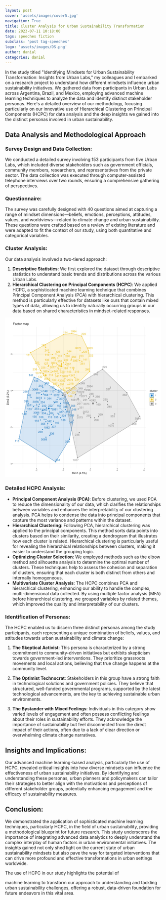 ```yaml
---
layout: post
cover: 'assets/images/cover5.jpg'
navigation: True
title: Cluster Analysis for Urban Sustainability Transformation
date: 2023-07-11 10:18:00
tags: speeches fiction
subclass: 'post tag-speeches'
logo: 'assets/images/DS.png'
author: danial
categories: danial
---
```


In the study titled "Identifying Mindsets for Urban Sustainability Transformation: Insights from Urban Labs," my colleagues and I embarked on a research project to understand how different mindsets influence urban sustainability initiatives. We gathered data from participants in Urban Labs across Argentina, Brazil, and Mexico, employing advanced machine learning techniques to analyze the data and identify distinct stakeholder personas. Here's a detailed overview of our methodology, focusing particularly on our innovative use of Hierarchical Clustering on Principal Components (HCPC) for data analysis and the deep insights we gained into the distinct personas involved in urban sustainability.

## **Data Analysis and Methodological Approach**

### **Survey Design and Data Collection:**
We conducted a detailed survey involving 153 participants from five Urban Labs, which included diverse stakeholders such as government officials, community members, researchers, and representatives from the private sector. The data collection was executed through computer-assisted telephone interviews over two rounds, ensuring a comprehensive gathering of perspectives.

### **Questionnaire:**
The survey was carefully designed with 40 questions aimed at capturing a range of mindset dimensions—beliefs, emotions, perceptions, attitudes, values, and worldviews—related to climate change and urban sustainability. These questions were crafted based on a review of existing literature and were adapted to fit the context of our study, using both quantitative and categorical variables.

### **Cluster Analysis:**
Our data analysis involved a two-tiered approach:
1. **Descriptive Statistics**: We first explored the dataset through descriptive statistics to understand basic trends and distributions across the various Urban Labs.
2. **Hierarchical Clustering on Principal Components (HCPC)**: We applied HCPC, a sophisticated machine learning technique that combines Principal Component Analysis (PCA) with hierarchical clustering. This method is particularly effective for datasets like ours that contain mixed types of data, allowing us to identify naturally occurring groups in our data based on shared characteristics in mindset-related responses.

![Book logo](/assets/images/cluster_map.png)

### **Detailed HCPC Analysis:**
- **Principal Component Analysis (PCA)**: Before clustering, we used PCA to reduce the dimensionality of our data, which clarifies the relationships between variables and enhances the interpretability of our clustering analysis. PCA helps to condense the data into principal components that capture the most variance and patterns within the dataset.
- **Hierarchical Clustering**: Following PCA, hierarchical clustering was applied to the principal components. This method sorts data points into clusters based on their similarity, creating a dendrogram that illustrates how each cluster is related. Hierarchical clustering is particularly useful for revealing the hierarchical relationships between clusters, making it easier to understand the grouping logic.
- **Optimizing Cluster Selection**: We employed methods such as the elbow method and silhouette analysis to determine the optimal number of clusters. These techniques help to assess the cohesion and separation of clusters, ensuring that each cluster is both distinct from others and internally homogeneous.
- **Multivariate Cluster Analysis**: The HCPC combines PCA and hierarchical clustering, enhancing our ability to handle the complex, multi-dimensional data collected. By using multiple factor analysis (MFA) before hierarchical clustering, we grouped variables by related themes, which improved the quality and interpretability of our clusters.

### **Identification of Personas:**
The HCPC enabled us to discern three distinct personas among the study participants, each representing a unique combination of beliefs, values, and attitudes towards urban sustainability and climate change:

1. **The Skeptical Activist**: This persona is characterized by a strong commitment to community-driven initiatives but exhibits skepticism towards government-led interventions. They prioritize grassroots movements and local actions, believing that true change happens at the community level.

2. **The Optimist Technocrat**: Stakeholders in this group have a strong faith in technological solutions and government policies. They believe that structured, well-funded governmental programs, supported by the latest technological advancements, are the key to achieving sustainable urban environments.

3. **The Bystander with Mixed Feelings**: Individuals in this category show varied levels of engagement and often possess conflicting feelings about their roles in sustainability efforts. They acknowledge the importance of sustainability but feel disconnected from the direct impact of their actions, often due to a lack of clear direction or overwhelming climate change narratives.

## **Insights and Implications:**
Our advanced machine learning-based analysis, particularly the use of HCPC, revealed critical insights into how diverse mindsets can influence the effectiveness of urban sustainability initiatives. By identifying and understanding these personas, urban planners and policymakers can tailor their strategies to better align with the motivations and perceptions of different stakeholder groups, potentially enhancing engagement and the efficacy of sustainability measures.

## **Conclusion:**
We demonstrated the application of sophisticated machine learning techniques, particularly HCPC, in the field of urban sustainability, providing a methodological blueprint for future research. This study underscores the importance of integrating advanced data analytics to deeply understand the complex interplay of human factors in urban environmental initiatives. The insights gained not only shed light on the current state of urban sustainability mindsets but also pave the way for targeted interventions that can drive more profound and effective transformations in urban settings worldwide.

The use of HCPC in our study highlights the potential of

 machine learning to transform our approach to understanding and tackling urban sustainability challenges, offering a robust, data-driven foundation for future endeavors in this vital area.